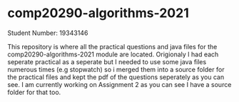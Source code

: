 # comp20290-algorithms-2021

Student Number: 19343146

This repository is where all the practical questions and java files for the comp20290-algorithms-2021 module are located. Origionaly I had each seperate practical as a seperate but I needed to use some java files numerous times (e.g stopwatch) so i merged them into a source folder for the practical files and kept the pdf of the questions seperately as you can see. I am currently working on Assignment 2 as you can see I have a source folder for that too. 

